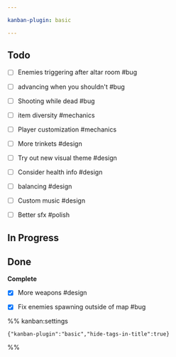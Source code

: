 ```yaml
---

kanban-plugin: basic

---
```


## Todo

- [ ] Enemies triggering after altar room #bug
- [ ] advancing when you shouldn't #bug
- [ ] Shooting while dead #bug
- [ ] item diversity #mechanics
- [ ] Player customization #mechanics
- [ ] More trinkets #design
- [ ] Try out new visual theme #design
- [ ] Consider health info #design
- [ ] balancing #design
- [ ] Custom music #design
- [ ] Better sfx #polish


## In Progress



## Done

**Complete**
- [x] More weapons #design
- [x] Fix enemies spawning outside of map #bug




%% kanban:settings
```
{"kanban-plugin":"basic","hide-tags-in-title":true}
```
%%